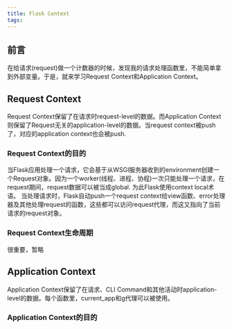 ```yaml
---
title: Flask Context
tags:
---
```

## 前言
在给请求(request)做一个计数器的时候，发现我的请求处理函数里，不能简单拿到外部变量。于是，就来学习Request Context和Application Context。

## Request Context
Request Context保留了在请求时request-level的数据。而Application Context则保留了Request无关的application-level的数据。当request context被push了，对应的application context也会被push.

### Request Context的目的
当Flask应用处理一个请求，它会基于从WSGI服务器收到的environment创建一个Request对象。因为一个worker(线程、进程、协程)一次只能处理一个请求，在request期间，request数据可以被当成global. 为此Flask使用context local术语。
当处理请求时，Flask自动push一个request context给view函数、error处理器及其他处理request的函数，这些都可以访问request代理，而这又指向了当前请求的request对象。

### Request Context生命周期
很重要，暂略

## Application Context
Application Context保留了在请求、CLI Command和其他活动时application-level的数据。每个函数里，current_app和g代理可以被使用。

### Application Context的目的

